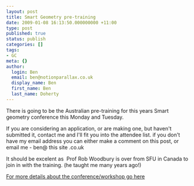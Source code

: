 ```yaml
---
layout: post
title: Smart Geometry pre-training
date: 2009-01-08 16:13:50.000000000 +11:00
type: post
published: true
status: publish
categories: []
tags:
- GC
meta: {}
author:
  login: Ben
  email: ben@notionparallax.co.uk
  display_name: Ben
  first_name: Ben
  last_name: Doherty
---
```

<p>There is going to be the Australian pre-training for this years Smart geometry conference this Monday and Tuesday.</p>
<p>If you are considering an application, or are making one, but haven't submitted it, contact me and I'll fit you into the attendee list. if you don't have my email address you can either make a comment on this post, or email me - ben@ this site .co.uk</p>
<p>It should be excelent as  Prof Rob Woodbury is over from SFU in Canada to join in with the training. (he taught me many years ago!)</p>
<p><a href="http://www.smartgeometry.org/">For more details about the conference/workshop go here</a></p>
